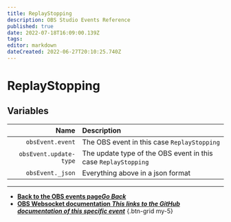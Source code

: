 ```yaml
---
title: ReplayStopping
description: OBS Studio Events Reference
published: true
date: 2022-07-18T16:09:00.139Z
tags: 
editor: markdown
dateCreated: 2022-06-27T20:10:25.740Z
---
```


# ReplayStopping

## Variables

Name | Description
----:|:------------
`obsEvent.event` | The OBS event in this case `ReplayStopping`
`obsEvent.update-type` | The update type of the OBS event in this case `ReplayStopping`
`obsEvent._json` | Everything above in a json format

---

- [<i class="mdi mdi-chevron-left"></i>**Back to the OBS events page*Go Back***](/en/Broadcasters/OBS/Archive/Events)
- [<i class="mdi mdi-github"></i> **OBS Websocket documentation *This links to the GitHub documentation of this specific event***](https://github.com/obsproject/obs-websocket/blob/4.x-current/docs/generated/protocol.md#replaystopping)
{.btn-grid my-5}
